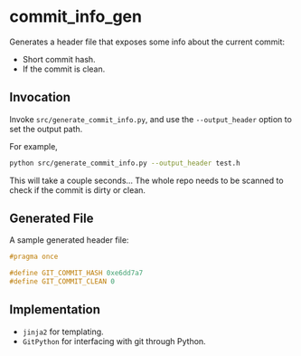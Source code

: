 # commit_info_gen
Generates a header file that exposes some info about the current commit:
- Short commit hash.
- If the commit is clean.

## Invocation
Invoke `src/generate_commit_info.py`, and use the `--output_header` option to set the output path.

For example,
```sh
python src/generate_commit_info.py --output_header test.h 
```

This will take a couple seconds... The whole repo needs to be scanned to check if the commit is dirty or clean.

## Generated File
A sample generated header file:

```h
#pragma once

#define GIT_COMMIT_HASH 0xe6dd7a7
#define GIT_COMMIT_CLEAN 0
```

## Implementation
- `jinja2` for templating.
- `GitPython` for interfacing with git through Python.